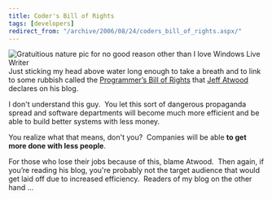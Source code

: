 ```yaml
---
title: Coder's Bill of Rights
tags: [developers]
redirect_from: "/archive/2006/08/24/coders_bill_of_rights.aspx/"
---
```


![Gratuitious nature pic for no good reason other than I love Windows
Live
Writer](https://haacked.com/assets/images/CodersBillofRights_131B6/16827040_64687a1bb23.jpg)Just
sticking my head above water long enough to take a breath and to link to
some rubbish called the [Programmer’s Bill of
Rights](http://www.codinghorror.com/blog/archives/000666.html "Programmer's Bill of Rights")
that [Jeff Atwood](http://www.codinghorror.com/blog/) declares on his
blog.

I don't understand this guy.  You let this sort of dangerous propaganda
spread and software departments will become much more efficient and be
able to build better systems with less money. 

You realize what that means, don't you?  Companies will be able **to get
more done with less people**. 

For those who lose their jobs because of this, blame Atwood.  Then
again, if you’re reading his blog, you're probably not the target
audience that would get laid off due to increased efficiency.  Readers
of my blog on the other hand ...

